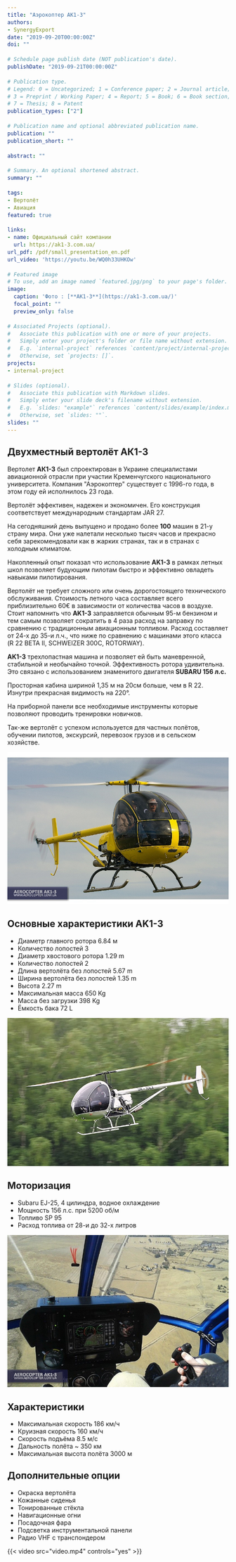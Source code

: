 ```yaml
---
title: "Аэрокоптер AK1-3"
authors:
- SynergyExport
date: "2019-09-20T00:00:00Z"
doi: ""

# Schedule page publish date (NOT publication's date).
publishDate: "2019-09-21T00:00:00Z"

# Publication type.
# Legend: 0 = Uncategorized; 1 = Conference paper; 2 = Journal article;
# 3 = Preprint / Working Paper; 4 = Report; 5 = Book; 6 = Book section;
# 7 = Thesis; 8 = Patent
publication_types: ["2"]

# Publication name and optional abbreviated publication name.
publication: ""
publication_short: ""

abstract: ""

# Summary. An optional shortened abstract.
summary: ""

tags:
- Вертолёт
- Авиация
featured: true

links:
- name: Официальный сайт компании
  url: https://ak1-3.com.ua/
url_pdf: /pdf/small_presentation_en.pdf
url_video: 'https://youtu.be/WQ0h33UHKOw'

# Featured image
# To use, add an image named `featured.jpg/png` to your page's folder. 
image:
  caption: 'Фото : [**AK1-3**](https://ak1-3.com.ua/)'
  focal_point: ""
  preview_only: false

# Associated Projects (optional).
#   Associate this publication with one or more of your projects.
#   Simply enter your project's folder or file name without extension.
#   E.g. `internal-project` references `content/project/internal-project/index.md`.
#   Otherwise, set `projects: []`.
projects:
- internal-project

# Slides (optional).
#   Associate this publication with Markdown slides.
#   Simply enter your slide deck's filename without extension.
#   E.g. `slides: "example"` references `content/slides/example/index.md`.
#   Otherwise, set `slides: ""`.
slides: ""
---
```



## Двухместный вертолёт АК1-3

Вертолет **АК1-3** был спроектирован в Украине специалистами авиационной отрасли при участии Кременчугского национального университета. Компания "Аэрокоптер" существует с 1996-го года, в этом году ей исполнилось 23 года.

Вертолёт эффективен, надежен и экономичен. Его конструкция соответствует международным стандартам JAR 27.

На сегодняшний день выпущено и продано более **100** машин в 21-у страну мира. Они уже налетали несколько тысяч часов и прекрасно себя зарекомендовали как в жарких странах, так и в странах с холодным климатом.

Накопленный опыт показал что использование **AK1-3** в рамках летных школ позволяет будующим пилотам быстро и эффективно овладеть навыками пилотирования. 

Вертолёт не требует сложного или очень дорогостоящего технического обслуживания. Стоимость летного часа составляет всего приблизительно 60€ в зависимости от количества часов в воздухе. Стоит напомнить что **AK1-3** заправляется обычным 95-м бензином и тем самым позволяет сократить в 4 раза расход на заправку по сравнению с традиционным авиационным топливом. Расход составляет от 24-х до 35-и л.ч., что ниже по сравнению с машинами этого класса (R 22 BETA II, SCHWEIZER 300C, ROTORWAY).

**AK1-3** трехлопастная машина и позволяет ей быть маневренной, стабильной и необычайно точной. Эффективность ротора удивительна. Это связано с использованием знаменитого двигателя **SUBARU 156 л.с.**

Просторная кабина шириной 1,35 м на 20см больше, чем в R 22. Изнутри прекрасная видимость на 220°.

На приборной панели все необходимые инструменты которые позволяют проводить тренировки новичков.

Так-же вертолёт с успехом используется для частных полётов, обучении пилотов, экскурсий, перевозок грузов и в сельском хозяйстве.



![Вид изнутри](001.jpg)

## Основные характеристики AK1-3

- Диаметр главного ротора 6.84 м
- Количество лопостей 3
- Диаметр хвостового ротора 1.29 m
- Количество лопостей 2
- Длина вертолёта без лопостей 5.67 m
- Ширина вертолёта без лопостей 1.35 m
- Высота 2.27 m
- Максимальная масса 650 Kg
- Масса без загрузки 398 Kg
- Ёмкость бака 72 L

![Vue de l'interieur](002.jpg)

## Моторизация

- Subaru EJ-25, 4 цилиндра, водное охлаждение
- Мощность 156 л.с. при 5200 об/м
- Топливо SP 95
- Расход топлива от 28-и до 32-х литров

![Вид изнутри](003.jpg)

## Характеристики

- Максимальная скорость 186 км/ч
- Круизная скорость  160 км/ч
- Скорость подъёма 8.5 м/с
- Дальность полёта ~ 350 км
- Максимальная высота полёта 3000 м

## Дополнительные опции

- Окраска вертолёта
- Кожанные сиденья
- Тонированные стёкла
- Навигационные огни
- Посадочная фара
- Подсветка инструментальной панели
- Радио VHF с транспондером

{{< video src="video.mp4" controls="yes" >}}
